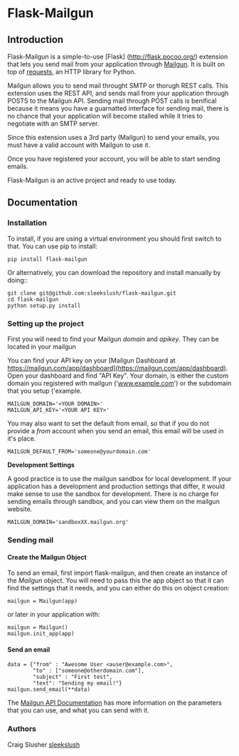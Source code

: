 Flask-Mailgun
===========


Introduction
------------

Flask-Mailgun is a simple-to-use [Flask] (http://flask.pocoo.org/) extension that lets you
send mail from your application through [Mailgun](https://mailgun.com). It is built on top of [requests](http://docs.python-requests.org/en/master/user/quickstart/), an HTTP library for Python.

Mailgun allows you to send mail throught SMTP or thorugh REST calls.  This extension uses the REST API, and sends mail from your application through POSTS to the Mailgun API.  Sending mail through POST calls is benifical because it means you have a guarnatted interface for sending mail, there is no chance that your application will become stalled while it tries to negotiate with an SMTP server.

Since this extension uses a 3rd party (Mailgun) to send your emails, you must have a valid account with Mailgun to use it.

Once you have registered your account, you will be able to start sending emails.

Flask-Mailgun is an active project and ready to use today.

Documentation
-------------

### Installation
To install, if you are using a virtual environment you should first switch to that.  You can use pip to install:

    pip install flask-mailgun
    
Or alternatively, you can download the repository and install manually by doing::

    git clone git@github.com:sleekslush/flask-mailgun.git
    cd flask-mailgun
    python setup.py install

### Setting up the project
First you will need to find your Mailgun _domain_ and _apikey_.  They can be located in your mailgun

You can find your API key on your [Mailgun Dashboard at https://mailgun.com/app/dashboard](https://mailgun.com/app/dashboard). Open your dashboard and find "API Key".  Your domain, is either the custom domain you registered with mailgun ('www.example.com') or the subdomain that you setup ('example.

    MAILGUN_DOMAIN='<YOUR DOMAIN>'
    MAILGUN_API_KEY='<YOUR API KEY>'
    
You may also want to set the default from email, so that if you do not provide a _from_ account when you send an email, this email will be used in it's place.
    
    MAILGUN_DEFAULT_FROM='someone@yourdomain.com'

                
**Development Settings**
                
A good practice is to use the mailgun sandbox for local development. If your application has a development and production settings that differ, it would make sense to use the sandbox for development. There is no charge for sending emails through sandbox, and you can view them on the mailgun website.

    MAILGUN_DOMAIN='sandboxXX.mailgun.org'
    
### Sending mail
#### Create the Mailgun Object
To send an email, first import flask-mailgun, and then create an instance of the _Mailgun_ object.  You will need to pass this the app object so that it can find the settings that it needs, and you can either do this on object creation:

    mailgun = Mailgun(app)

or later in your application with:

	mailgun = Mailgun()
	mailgun.init_app(app)

#### Send an email

    data = {"from" : "Awesome User <auser@example.com>", 
            "to" : ["someone@otherdomain.com"], 
            "subject" : "First test", 
            "text": "Sending my email!"}
    mailgun.send_email(**data)
    
The [Mailgun API Documentation](https://documentation.mailgun.com/user_manual.html#sending-via-api) has more information on the parameters that you can use, and what you can send with it.    

### Authors
Craig Slusher
[sleekslush](https://github.com/sleekslush)
